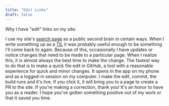 ```yaml
---
title: "Edit Links"
draft: false
---
```


Why I have "edit" links on my site:

I use my site's [search page](/search) as a public second brain in certain ways.
When I write something up as a [TIL](/til) it was probably useful enough to be something I'll come back to again.
Because of this, occasionally I have updates or notice changes that need to be made to a particular page.
When I realize this, it is almost always the best time to make the change.
The fastest way to do that is to make a quick file edit in GitHub, a tool with a reasonable experience for quick and minor changes.
It opens in the app on my phone and as a logged-in session on my computer.
I make the edit, commit, the build runs and it's live.
If *you* click it, it will bring you to a page to create a PR to the site.
If you're making a correction, thank you! It's an honor to have you as a reader.
I hope you've gotten something positive out of my work or that it saved you time.
